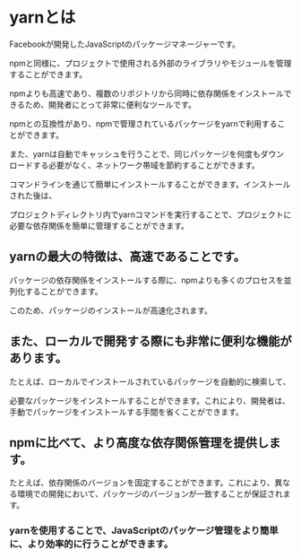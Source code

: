 # yarnとは

Facebookが開発したJavaScriptのパッケージマネージャーです。

npmと同様に、プロジェクトで使用される外部のライブラリやモジュールを管理することができます。

npmよりも高速であり、複数のリポジトリから同時に依存関係をインストールできるため、開発者にとって非常に便利なツールです。

npmとの互換性があり、npmで管理されているパッケージをyarnで利用することができます。

また、yarnは自動でキャッシュを行うことで、同じパッケージを何度もダウンロードする必要がなく、ネットワーク帯域を節約することができます。

コマンドラインを通じて簡単にインストールすることができます。インストールされた後は、

プロジェクトディレクトリ内でyarnコマンドを実行することで、プロジェクトに必要な依存関係を簡単に管理することができます。

## yarnの最大の特徴は、高速であることです。

パッケージの依存関係をインストールする際に、npmよりも多くのプロセスを並列化することができます。

このため、パッケージのインストールが高速化されます。

## また、ローカルで開発する際にも非常に便利な機能があります。

たとえば、ローカルでインストールされているパッケージを自動的に検索して、

必要なパッケージをインストールすることができます。これにより、開発者は、手動でパッケージをインストールする手間を省くことができます。


## npmに比べて、より高度な依存関係管理を提供します。

たとえば、依存関係のバージョンを固定することができます。これにより、異なる環境での開発において、パッケージのバージョンが一致することが保証されます。

### yarnを使用することで、JavaScriptのパッケージ管理をより簡単に、より効率的に行うことができます。
